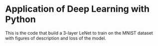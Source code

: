 # Application of Deep Learning with Python
This is the code that build a 3-layer LeNet to train on the MNIST dataset with figures of description and loss of the model.
